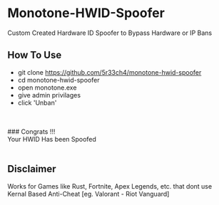 # Monotone-HWID-Spoofer
Custom Created Hardware ID Spoofer to Bypass Hardware or IP Bans
<br>
## How To Use
* git clone https://github.com/5r33ch4/monotone-hwid-spoofer
* cd monotone-hwid-spoofer
* open monotone.exe
* give admin privilages
* click 'Unban'
<br>
<br>
###  Congrats !!! <br> Your HWID Has been Spoofed
<br>
<br>

## Disclaimer
Works for Games like Rust, Fortnite, Apex Legends, etc. that dont use Kernal Based Anti-Cheat [eg. Valorant - Riot Vanguard]
